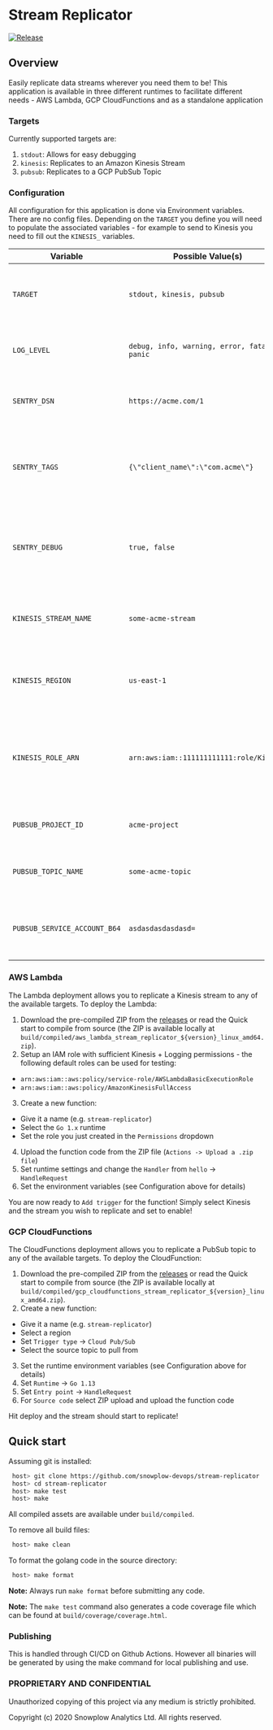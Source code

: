 # Stream Replicator

[![Release][release-image]](releases)

## Overview

Easily replicate data streams wherever you need them to be!  This application is available in three different runtimes to facilitate different needs - AWS Lambda, GCP CloudFunctions and as a standalone application

### Targets

Currently supported targets are:

1. `stdout`: Allows for easy debugging
2. `kinesis`: Replicates to an Amazon Kinesis Stream
3. `pubsub`: Replicates to a GCP PubSub Topic

### Configuration

All configuration for this application is done via Environment variables.  There are no config files.  Depending on the `TARGET` you define you will need to populate the associated variables - for example to send to Kinesis you need to fill out the `KINESIS_` variables.

| Variable                     | Possible Value(s)                           | Note                                                                  |
|------------------------------|---------------------------------------------|-----------------------------------------------------------------------|
| `TARGET`                     | `stdout, kinesis, pubsub`                   | Sets the target stream to emit data into `(def: "stdout")`            |
| `LOG_LEVEL`                  | `debug, info, warning, error, fatal, panic` | Sets the logging level `(def: "info")`                                |
| `SENTRY_DSN`                 | `https://acme.com/1`                        | The DSN to send Sentry alerts to `(def: "")`                          |
| `SENTRY_TAGS`                | `{\"client_name\":\"com.acme\"}`            | Escaped JSON string with tags to send to sentry `(def: "{}")`         |
| `SENTRY_DEBUG`               | `true, false`                               | Whether to put Sentry into debug mode `(def: "false")`                |
| `KINESIS_STREAM_NAME`        | `some-acme-stream`                          | Name of the stream to send data into `(def: "")`                      |
| `KINESIS_REGION`             | `us-east-1`                                 | The region the stream is in `(def: "")`                               |
| `KINESIS_ROLE_ARN`           | `arn:aws:iam::111111111111:role/Kinesis`    | IAM role to assume; depends on sufficient perms to assume `(def: "")` |
| `PUBSUB_PROJECT_ID`          | `acme-project`                              | ID of the GCP Project `(def: "")`                                     |
| `PUBSUB_TOPIC_NAME`          | `some-acme-topic`                           | Name of the topic to send data into `(def: "")`                       |
| `PUBSUB_SERVICE_ACCOUNT_B64` | `asdasdasdasdasd=`                          | GCP Service Account Base64 encoded `(def: "")`                        |

### AWS Lambda

The Lambda deployment allows you to replicate a Kinesis stream to any of the available targets. To deploy the Lambda:

1. Download the pre-compiled ZIP from the [releases](releases) or read the Quick start to compile from source (the ZIP is available locally at `build/compiled/aws_lambda_stream_replicator_${version}_linux_amd64.zip`).
2. Setup an IAM role with sufficient Kinesis + Logging permissions - the following default roles can be used for testing:
 - `arn:aws:iam::aws:policy/service-role/AWSLambdaBasicExecutionRole`
 - `arn:aws:iam::aws:policy/AmazonKinesisFullAccess`
3. Create a new function:
  - Give it a name (e.g. `stream-replicator`)
  - Select the `Go 1.x` runtime
  - Set the role you just created in the `Permissions` dropdown
4. Upload the function code from the ZIP file (`Actions -> Upload a .zip file`)
5. Set runtime settings and change the `Handler` from `hello` -> `HandleRequest`
6. Set the environment variables (see Configuration above for details)

You are now ready to `Add trigger` for the function!  Simply select Kinesis and the stream you wish to replicate and set to enable!

### GCP CloudFunctions

The CloudFunctions deployment allows you to replicate a PubSub topic to any of the available targets. To deploy the CloudFunction:

1. Download the pre-compiled ZIP from the [releases](releases) or read the Quick start to compile from source (the ZIP is available locally at `build/compiled/gcp_cloudfunctions_stream_replicator_${version}_linux_amd64.zip`).
2. Create a new function:
  - Give it a name (e.g. `stream-replicator`)
  - Select a region
  - Set `Trigger type` -> `Cloud Pub/Sub`
  - Select the source topic to pull from
3. Set the runtime environment variables (see Configuration above for details)
4. Set `Runtime` -> `Go 1.13`
5. Set `Entry point` -> `HandleRequest`
6. For `Source code` select ZIP upload and upload the function code

Hit deploy and the stream should start to replicate!

## Quick start

Assuming git is installed:

```bash
 host> git clone https://github.com/snowplow-devops/stream-replicator
 host> cd stream-replicator
 host> make test
 host> make
```

All compiled assets are available under `build/compiled`.

To remove all build files:

```bash
 host> make clean
```

To format the golang code in the source directory:

```bash
 host> make format
```

**Note:** Always run `make format` before submitting any code.

**Note:** The `make test` command also generates a code coverage file which can be found at `build/coverage/coverage.html`.

### Publishing

This is handled through CI/CD on Github Actions. However all binaries will be generated by using the make command for local publishing and use.

### PROPRIETARY AND CONFIDENTIAL

Unauthorized copying of this project via any medium is strictly prohibited.

Copyright (c) 2020 Snowplow Analytics Ltd. All rights reserved.

[release-image]: http://img.shields.io/badge/golang-0.1.0-6ad7e5.svg?style=flat
[releases]: https://github.com/snowplow-devops/stream-replicator/releases
